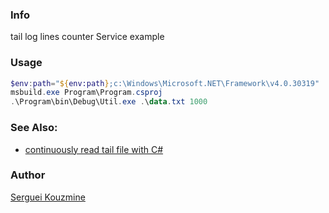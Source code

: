 ### Info

 tail log lines counter Service example

### Usage

```powershell
$env:path="${env:path};c:\Windows\Microsoft.NET\Framework\v4.0.30319"
msbuild.exe Program\Program.csproj
.\Program\bin\Debug\Util.exe .\data.txt 1000
```
### See Also:

* [continuously read tail file with C#](https://stackoverflow.com/questions/3791103/continuously-read-file-with-c-sharp)

  
### Author
[Serguei Kouzmine](kouzmine_serguei@yahoo.com)
